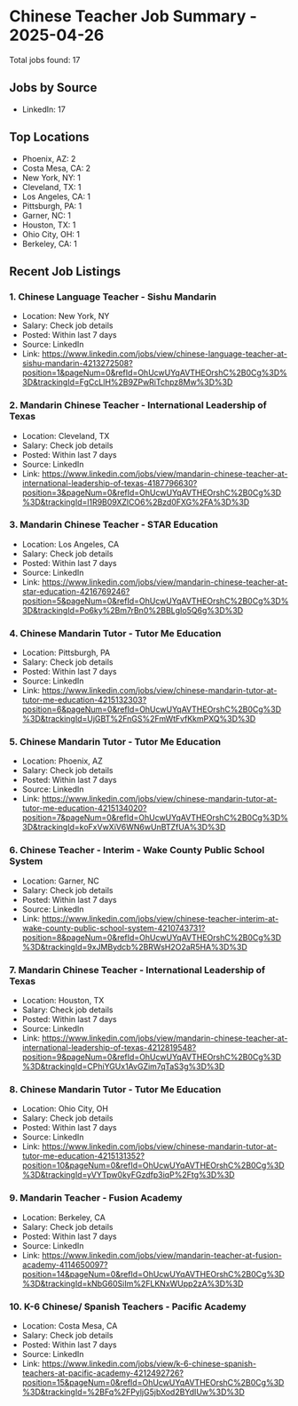 # Chinese Teacher Job Summary - 2025-04-26

Total jobs found: 17

## Jobs by Source

- LinkedIn: 17

## Top Locations

- Phoenix, AZ: 2
- Costa Mesa, CA: 2
- New York, NY: 1
- Cleveland, TX: 1
- Los Angeles, CA: 1
- Pittsburgh, PA: 1
- Garner, NC: 1
- Houston, TX: 1
- Ohio City, OH: 1
- Berkeley, CA: 1

## Recent Job Listings

### 1. Chinese Language Teacher - Sishu Mandarin
- Location: New York, NY
- Salary: Check job details
- Posted: Within last 7 days
- Source: LinkedIn
- Link: https://www.linkedin.com/jobs/view/chinese-language-teacher-at-sishu-mandarin-4213272508?position=1&pageNum=0&refId=OhUcwUYqAVTHEOrshC%2B0Cg%3D%3D&trackingId=FgCcLlH%2B9ZPwRiTchpz8Mw%3D%3D

### 2. Mandarin Chinese Teacher - International Leadership of Texas
- Location: Cleveland, TX
- Salary: Check job details
- Posted: Within last 7 days
- Source: LinkedIn
- Link: https://www.linkedin.com/jobs/view/mandarin-chinese-teacher-at-international-leadership-of-texas-4187796630?position=3&pageNum=0&refId=OhUcwUYqAVTHEOrshC%2B0Cg%3D%3D&trackingId=l1R9B09XZlCO6%2Bzd0FXG%2FA%3D%3D

### 3. Mandarin Chinese Teacher - STAR Education
- Location: Los Angeles, CA
- Salary: Check job details
- Posted: Within last 7 days
- Source: LinkedIn
- Link: https://www.linkedin.com/jobs/view/mandarin-chinese-teacher-at-star-education-4216769246?position=5&pageNum=0&refId=OhUcwUYqAVTHEOrshC%2B0Cg%3D%3D&trackingId=Po6ky%2Bm7rBn0%2BBLgIo5Q6g%3D%3D

### 4. Chinese Mandarin Tutor - Tutor Me Education
- Location: Pittsburgh, PA
- Salary: Check job details
- Posted: Within last 7 days
- Source: LinkedIn
- Link: https://www.linkedin.com/jobs/view/chinese-mandarin-tutor-at-tutor-me-education-4215132303?position=6&pageNum=0&refId=OhUcwUYqAVTHEOrshC%2B0Cg%3D%3D&trackingId=UjGBT%2FnGS%2FmWtFvfKkmPXQ%3D%3D

### 5. Chinese Mandarin Tutor - Tutor Me Education
- Location: Phoenix, AZ
- Salary: Check job details
- Posted: Within last 7 days
- Source: LinkedIn
- Link: https://www.linkedin.com/jobs/view/chinese-mandarin-tutor-at-tutor-me-education-4215134020?position=7&pageNum=0&refId=OhUcwUYqAVTHEOrshC%2B0Cg%3D%3D&trackingId=koFxVwXiV6WN6wUnBTZfUA%3D%3D

### 6. Chinese Teacher - Interim - Wake County Public School System
- Location: Garner, NC
- Salary: Check job details
- Posted: Within last 7 days
- Source: LinkedIn
- Link: https://www.linkedin.com/jobs/view/chinese-teacher-interim-at-wake-county-public-school-system-4210743731?position=8&pageNum=0&refId=OhUcwUYqAVTHEOrshC%2B0Cg%3D%3D&trackingId=9xJMBydcb%2BRWsH2O2aR5HA%3D%3D

### 7. Mandarin Chinese Teacher - International Leadership of Texas
- Location: Houston, TX
- Salary: Check job details
- Posted: Within last 7 days
- Source: LinkedIn
- Link: https://www.linkedin.com/jobs/view/mandarin-chinese-teacher-at-international-leadership-of-texas-4212819548?position=9&pageNum=0&refId=OhUcwUYqAVTHEOrshC%2B0Cg%3D%3D&trackingId=CPhiYGUx1AvGZim7qTaS3g%3D%3D

### 8. Chinese Mandarin Tutor - Tutor Me Education
- Location: Ohio City, OH
- Salary: Check job details
- Posted: Within last 7 days
- Source: LinkedIn
- Link: https://www.linkedin.com/jobs/view/chinese-mandarin-tutor-at-tutor-me-education-4215131352?position=10&pageNum=0&refId=OhUcwUYqAVTHEOrshC%2B0Cg%3D%3D&trackingId=yVYTpw0kyFGzdfp3iqP%2Ftg%3D%3D

### 9. Mandarin Teacher - Fusion Academy
- Location: Berkeley, CA
- Salary: Check job details
- Posted: Within last 7 days
- Source: LinkedIn
- Link: https://www.linkedin.com/jobs/view/mandarin-teacher-at-fusion-academy-4114650097?position=14&pageNum=0&refId=OhUcwUYqAVTHEOrshC%2B0Cg%3D%3D&trackingId=kNbG60SiIm%2FLKNxWUpp2zA%3D%3D

### 10. K-6 Chinese/ Spanish Teachers - Pacific Academy
- Location: Costa Mesa, CA
- Salary: Check job details
- Posted: Within last 7 days
- Source: LinkedIn
- Link: https://www.linkedin.com/jobs/view/k-6-chinese-spanish-teachers-at-pacific-academy-4212492726?position=15&pageNum=0&refId=OhUcwUYqAVTHEOrshC%2B0Cg%3D%3D&trackingId=%2BFq%2FPyljG5jbXod2BYdIUw%3D%3D


